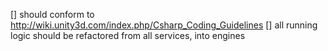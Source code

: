 [] should conform to http://wiki.unity3d.com/index.php/Csharp_Coding_Guidelines
[] all running logic should be refactored from all services, into engines